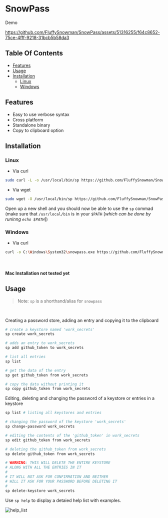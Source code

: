# SnowPass

Demo 



https://github.com/FluffySnowman/SnowPass/assets/51316255/f64c8652-75ce-4fff-9218-31bcb5b58da3



## Table Of Contents
- [Features](#features)
- [Usage](#usage)
- [Installation](#installation)
  - [Linux](#linux)
  - [Windows](#windows)


## Features

- Easy to use verbose syntax
- Cross platform 
- Standalone binary
- Copy to clipboard option

## Installation

### Linux 

- Via curl

```bash
sudo curl -L -o /usr/local/bin/sp https://github.com/FluffySnowman/SnowPass/releases/download/v0.3.0/snowpass_linux_amd64 && sudo chmod +x /usr/local/bin/sp
```
- Via wget 

```bash
sudo wget -O /usr/local/bin/sp https://github.com/FluffySnowman/SnowPass/releases/download/v0.3.0/snowpass_linux_amd64 && sudo chmod +x /usr/local/bin/sp 
```

Open up a new shell and you should now be able to use the `sp` commad (make
sure that `/usr/local/bin` is in your `$PATH` [*which can be done by runinng
`echo $PATH`*])

### Windows 

- Via curl 

```bash
curl -o C:\Windows\System32\snowpass.exe https://github.com/FluffySnowman/SnowPass/releases/download/v0.2.0/snowpass_windows_x86_64.exe
```

<br />

#### Mac Installation not tested yet 


## Usage 

> Note: `sp` is a shorthand/alias for `snowpass`

<br />

Creating a password store, adding an entry and copying it to the clipboard

```bash
# create a keystore named 'work_secrets'
sp create work_secrets

# adds an entry to work_secrets
sp add github_token to work_secrets

# list all entries
sp list 

# get the data of the entry 
sp get github_token from work_secrets

# copy the data without printing it 
sp copy github_token from work_secrets
```

Editing, deleting and changing the password of a keystore or entries in a
keystore

```bash
sp list # listing all keystores and entries

# changing the password of the keystore 'work_secrets'
sp change-password work_secrets

# editing the contents of the 'github_token' in work_secrets
sp edit github_token from work_secrets

# deleting the github_token from work_secrets
sp delete github_token from work_secrets

# WARNING: THIS WILL DELETE THE ENTIRE KEYSTORE 
# ALONG WITH ALL THE ENTRIES IN IT
#
# IT WILL NOT ASK FOR CONFIRMATION AND NEITHER 
# WILL IT ASK FOR YOUR PASSWORD BEFORE DELETING IT
# 
sp delete-keystore work_secrets
```

Use `sp help` to display a detaied help list with examples.


![help_list](https://github.com/FluffySnowman/SnowPass/assets/51316255/f77287ec-fb74-41c9-81dc-9b36541b29ff)



